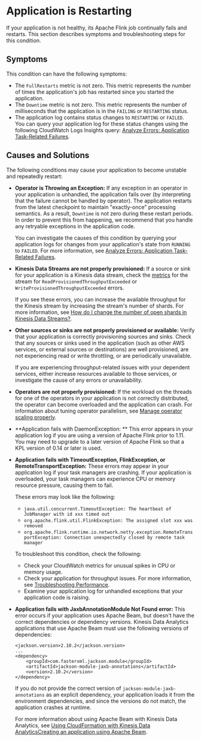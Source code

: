 # Application is Restarting<a name="troubleshooting-rt-restarts"></a>

If your application is not healthy, its Apache Flink job continually fails and restarts\. This section describes symptoms and troubleshooting steps for this condition\.

## Symptoms<a name="troubleshooting-rt-restarts-symptoms"></a>

This condition can have the following symptoms:
+ The `FullRestarts` metric is not zero\. This metric represents the number of times the application's job has restarted since you started the application\.
+ The `Downtime` metric is not zero\. This metric represents the number of milliseconds that the application is in the `FAILING` or `RESTARTING` status\.
+ The application log contains status changes to `RESTARTING` or `FAILED`\. You can query your application log for these status changes using the following CloudWatch Logs Insights query: [Analyze Errors: Application Task\-Related Failures](cloudwatch-logs-reading.md#cloudwatch-logs-reading-apps)\.

## Causes and Solutions<a name="troubleshooting-rt-restarts-causes"></a>

The following conditions may cause your application to become unstable and repeatedly restart:
+ **Operator is Throwing an Exception:** If any exception in an operator in your application is unhandled, the application fails over \(by interpreting that the failure cannot be handled by operator\)\. The application restarts from the latest checkpoint to maintain "exactly\-once" processing semantics\. As a result, `Downtime` is not zero during these restart periods\. In order to prevent this from happening, we recommend that you handle any retryable exceptions in the application code\.

  You can investigate the causes of this condition by querying your application logs for changes from your application's state from `RUNNING` to `FAILED`\. For more information, see [Analyze Errors: Application Task\-Related Failures](cloudwatch-logs-reading.md#cloudwatch-logs-reading-apps)\.
+ **Kinesis Data Streams are not properly provisioned:** If a source or sink for your application is a Kinesis data stream, check the [metrics](https://docs.aws.amazon.com/streams/latest/dev/monitoring-with-cloudwatch.html) for the stream for `ReadProvisionedThroughputExceeded` or `WriteProvisionedThroughputExceeded` errors\.

  If you see these errors, you can increase the available throughput for the Kinesis stream by increasing the stream's number of shards\. For more information, see [ How do I change the number of open shards in Kinesis Data Streams?](https://aws.amazon.com/premiumsupport/knowledge-center/kinesis-data-streams-open-shards/)\.
+ **Other sources or sinks are not properly provisioned or available:** Verify that your application is correctly provisioning sources and sinks\. Check that any sources or sinks used in the application \(such as other AWS services, or external sources or destinations\) are well provisioned, are not experiencing read or write throttling, or are periodically unavailable\.

  If you are experiencing throughput\-related issues with your dependent services, either increase resources available to those services, or investigate the cause of any errors or unavailability\.
+ **Operators are not properly provisioned:** If the workload on the threads for one of the operators in your application is not correctly distributed, the operator can become overloaded and the application can crash\. For information about tuning operator parallelism, see [Manage operator scaling properly](performance-improving.md#performance-improving-scaling-op)\.
+ **Application fails with DaemonException: ** This error appears in your application log if you are using a version of Apache Flink prior to 1\.11\. You may need to upgrade to a later version of Apache Flink so that a KPL version of 0\.14 or later is used\. 
+ **Application fails with TimeoutException, FlinkException, or RemoteTransportException:** These errors may appear in your application log if your task managers are crashing\. If your application is overloaded, your task managers can experience CPU or memory resource pressure, causing them to fail\.

  These errors may look like the following:
  + `java.util.concurrent.TimeoutException: The heartbeat of JobManager with id xxx timed out`
  + `org.apache.flink.util.FlinkException: The assigned slot xxx was removed`
  + `org.apache.flink.runtime.io.network.netty.exception.RemoteTransportException: Connection unexpectedly closed by remote task manager`

  To troubleshoot this condition, check the following:
  + Check your CloudWatch metrics for unusual spikes in CPU or memory usage\.
  + Check your application for throughput issues\. For more information, see [Troubleshooting Performance](performance-troubleshooting.md)\.
  + Examine your application log for unhandled exceptions that your application code is raising\.
+ **Application fails with JaxbAnnotationModule Not Found error:** This error occurs if your application uses Apache Beam, but doesn't have the correct dependencies or dependency versions\. Kinesis Data Analytics applications that use Apache Beam must use the following versions of dependencies:

  ```
  <jackson.version>2.10.2</jackson.version>
  ...
  <dependency>
      <groupId>com.fasterxml.jackson.module</groupId>
      <artifactId>jackson-module-jaxb-annotations</artifactId>
      <version>2.10.2</version>
  </dependency>
  ```

  If you do not provide the correct version of `jackson-module-jaxb-annotations` as an explicit dependency, your application loads it from the environment dependencies, and since the versions do not match, the application crashes at runtime\. 

  For more information about using Apache Beam with Kinesis Data Analytics, see [Using CloudFormation with Kinesis Data AnalyticsCreating an application using Apache Beam](examples-beam.md)\.